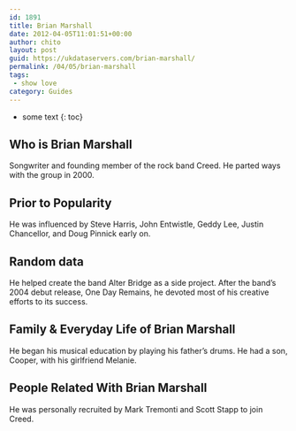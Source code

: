 ```yaml
---
id: 1891
title: Brian Marshall
date: 2012-04-05T11:01:51+00:00
author: chito
layout: post
guid: https://ukdataservers.com/brian-marshall/
permalink: /04/05/brian-marshall
tags:
 - show love
category: Guides
---
```


* some text
{: toc}


## Who is  Brian Marshall
                  
                  
                  
Songwriter and founding member of the rock band Creed. He parted ways with the group in 2000.
                  
                
                
                
## Prior to Popularity 
                  
                  
                  
He was influenced by Steve Harris, John Entwistle, Geddy Lee, Justin Chancellor, and Doug Pinnick early on.
                  
                
                
                
## Random data 
                  
                  
                  
He helped create the band Alter Bridge as a side project. After the band&#8217;s 2004 debut release, One Day Remains, he devoted most of his creative efforts to its success.
                  
                
                
                
## Family & Everyday Life of Brian Marshall
                  
                  
                  
He began his musical education by playing his father&#8217;s drums. He had a son, Cooper, with his girlfriend Melanie.
                  
                
                
                
## People Related With  Brian Marshall
                  
                  
                  
He was personally recruited by Mark Tremonti and Scott Stapp to join Creed.
                  
                
              
            
          
          
          
    
    
  
